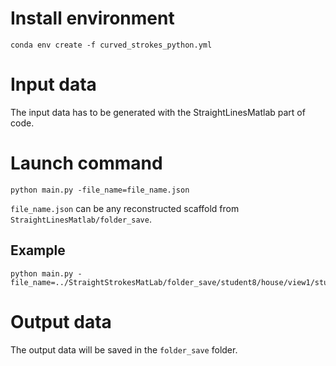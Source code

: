 # Install environment
```
conda env create -f curved_strokes_python.yml
```

# Input data

The input data has to be generated with the StraightLinesMatlab part of code.

# Launch command
```
python main.py -file_name=file_name.json
```

``` file_name.json ``` can be any reconstructed scaffold from ``` StraightLinesMatlab/folder_save```.

## Example
```
python main.py -file_name=../StraightStrokesMatLab/folder_save/student8/house/view1/student8_house_bestScore_full.json
```

# Output data
The output data will be saved in the ``` folder_save ``` folder.